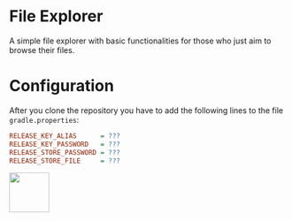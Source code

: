 # File Explorer

A simple file explorer with basic functionalities for those who just aim to browse their files.

# Configuration

After you clone the repository you have to add the following lines to the file `gradle.properties`:

```ini
RELEASE_KEY_ALIAS      = ???
RELEASE_KEY_PASSWORD   = ???
RELEASE_STORE_PASSWORD = ???
RELEASE_STORE_FILE     = ???
```

<a href="https://play.google.com/store/apps/details?id=com.mauriciotogneri.fileexplorer" target="_blank">
	<img src="https://play.google.com/intl/en_us/badges/images/apps/en-play-badge.png" align="left" height="72" >
</a>